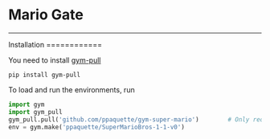 # Mario Gate

---
<div id="installation"></div>Installation
============

You need to install [gym-pull](https://github.com/ppaquette/gym-pull)

```shell
pip install gym-pull
```

 To load and run the environments, run

```python
import gym
import gym_pull
gym_pull.pull('github.com/ppaquette/gym-super-mario')        # Only required once, envs will be loaded with import gym_pull afterwards
env = gym.make('ppaquette/SuperMarioBros-1-1-v0')
```
